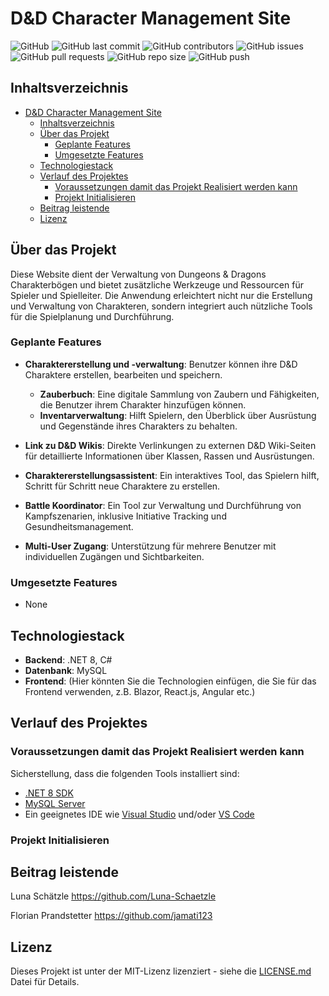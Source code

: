 
# D&D Character Management Site

![GitHub](https://img.shields.io/github/license/Luna-Schaetzle/SWP_Csharp_Projekt_24)
![GitHub last commit](https://img.shields.io/github/last-commit/Luna-Schaetzle/SWP_Csharp_Projekt_24)
![GitHub contributors](https://img.shields.io/github/contributors/Luna-Schaetzle/SWP_Csharp_Projekt_24)
![GitHub issues](https://img.shields.io/github/issues/Luna-Schaetzle/SWP_Csharp_Projekt_24)
![GitHub pull requests](https://img.shields.io/github/issues-pr/Luna-Schaetzle/SWP_Csharp_Projekt_24)
![GitHub repo size](https://img.shields.io/github/repo-size/Luna-Schaetzle/SWP_Csharp_Projekt_24)
![GitHub push](https://img.shields.io/github/commit-activity/m/Luna-Schaetzle/SWP_Csharp_Projekt_24)

## Inhaltsverzeichnis

- [D\&D Character Management Site](#dd-character-management-site)
  - [Inhaltsverzeichnis](#inhaltsverzeichnis)
  - [Über das Projekt](#über-das-projekt)
    - [Geplante Features](#geplante-features)
    - [Umgesetzte Features](#umgesetzte-features)
  - [Technologiestack](#technologiestack)
  - [Verlauf des Projektes](#verlauf-des-projektes)
    - [Voraussetzungen damit das Projekt Realisiert werden kann](#voraussetzungen-damit-das-projekt-realisiert-werden-kann)
    - [Projekt Initialisieren](#projekt-initialisieren)
  - [Beitrag leistende](#beitrag-leistende)
  - [Lizenz](#lizenz)



## Über das Projekt

Diese Website dient der Verwaltung von Dungeons & Dragons Charakterbögen und bietet zusätzliche Werkzeuge und Ressourcen für Spieler und Spielleiter. Die Anwendung erleichtert nicht nur die Erstellung und Verwaltung von Charakteren, sondern integriert auch nützliche Tools für die Spielplanung und Durchführung.

### Geplante Features

- **Charaktererstellung und -verwaltung**: Benutzer können ihre D&D Charaktere erstellen, bearbeiten und speichern.
  - **Zauberbuch**: Eine digitale Sammlung von Zaubern und Fähigkeiten, die Benutzer ihrem Charakter hinzufügen können.
  - **Inventarverwaltung**: Hilft Spielern, den Überblick über Ausrüstung und Gegenstände ihres Charakters zu behalten.
- **Link zu D&D Wikis**: Direkte Verlinkungen zu externen D&D Wiki-Seiten für detaillierte Informationen über Klassen, Rassen und Ausrüstungen.
- **Charaktererstellungsassistent**: Ein interaktives Tool, das Spielern hilft, Schritt für Schritt neue Charaktere zu erstellen.
- **Battle Koordinator**: Ein Tool zur Verwaltung und Durchführung von Kampfszenarien, inklusive Initiative Tracking und Gesundheitsmanagement.

- **Multi-User Zugang**: Unterstützung für mehrere Benutzer mit individuellen Zugängen und Sichtbarkeiten.

### Umgesetzte Features

- None

## Technologiestack

- **Backend**: .NET 8, C#
- **Datenbank**: MySQL
- **Frontend**: (Hier könnten Sie die Technologien einfügen, die Sie für das Frontend verwenden, z.B. Blazor, React.js, Angular etc.)

## Verlauf des Projektes

### Voraussetzungen damit das Projekt Realisiert werden kann

Sicherstellung, dass die folgenden Tools installiert sind:
- [.NET 8 SDK](https://dotnet.microsoft.com/en-us/download/dotnet/8.0)
- [MySQL Server](https://dev.mysql.com/downloads/mysql/)
- Ein geeignetes IDE wie [Visual Studio](https://visualstudio.microsoft.com/vs/) und/oder [VS Code](https://code.visualstudio.com/)

### Projekt Initialisieren 

## Beitrag leistende

Luna Schätzle
https://github.com/Luna-Schaetzle

Florian Prandstetter
https://github.com/jamati123

## Lizenz

Dieses Projekt ist unter der MIT-Lizenz lizenziert - siehe die [LICENSE.md](LICENSE) Datei für Details.

